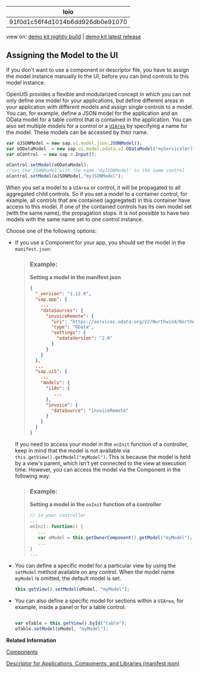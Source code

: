 <!-- loio91f0d1c56f4d1014b6dd926db0e91070 -->

| loio |
| -----|
| 91f0d1c56f4d1014b6dd926db0e91070 |

<div id="loio">

view on: [demo kit nightly build](https://openui5nightly.hana.ondemand.com/#/topic/91f0d1c56f4d1014b6dd926db0e91070) | [demo kit latest release](https://openui5.hana.ondemand.com/#/topic/91f0d1c56f4d1014b6dd926db0e91070)</div>

## Assigning the Model to the UI

If you don't want to use a component or descriptor file, you have to assign the model instance manually to the UI, before you can bind controls to this model instance.

OpenUI5 provides a flexible and modularized concept in which you can not only define one model for your applications, but define different areas in your application with different models and assign single controls to a model. You can, for example, define a JSON model for the application and an OData model for a table control that is contained in the application. You can also set multiple models for a control or a [ `UIArea`](https://openui5.hana.ondemand.com/#/api/sap.ui.core.UIArea) by specifying a name for the model. These models can be accessed by their name.

``` js
var oJSONModel = new sap.ui.model.json.JSONModel();
var oODataModel  = new sap.ui.model.odata.v2.ODataModel("myServicelUrl");
var oControl  = new sap.m.Input();

oControl.setModel(oODataModel);
//set the JSONModel with the name 'myJSONModel' to the same control
oControl.setModel(oJSONModel,"myJSONModel");
```

When you set a model to a `UIArea` or control, it will be propagated to all aggregated child controls. So if you set a model to a container control, for example, all controls that are contained \(aggregated\) in this container have access to this model. If one of the contained controls has its own model set \(with the same name\), the propagation stops. It is not possible to have two models with the same name set to one control instance.

Choose one of the following options:

-   If you use a Component for your app, you should set the model in the `manifest.json`:

    > ### Example:  
    > **Setting a model in the manifest.json**
    > 
    > ``` json
    > {
    >   "_version": "1.12.0",
    >   "sap.app": {
    >     ...
    >     "dataSources": {
    >       "invoiceRemote": {
    >         "uri": "https://services.odata.org/V2/Northwind/Northwind.svc/",
    >         "type": "OData",
    >         "settings": {
    >           "odataVersion": "2.0"
    >         }
    >       }
    >     }
    >   },
    >   ...
    >   "sap.ui5": {
    >     ...
    >     "models": {
    >       "i18n": {
    >          ...
    >       },
    >       "invoice": {
    >         "dataSource": "invoiceRemote"
    >       }
    >     }
    >   }
    > }
    > ```

    If you need to access your model in the `onInit` function of a controller, keep in mind that the model is not available via `this.getView().getModel("myModel")`. This is because the model is held by a view's parent, which isn't yet connected to the view at execution time. However, you can access the model via the Component in the following way:

    > ### Example:  
    > **Setting a model in the `onInit` function of a controller**
    > 
    > ``` js
    > // in your controller
    > ...
    > onInit: function() {
    >    ...
    >    var oModel = this.getOwnerComponent().getModel("myModel");
    >    ...
    > }
    > ...
    > ```

-   You can define a specific model for a particular view by using the `setModel` method available on any control. When the model name `myModel` is omitted, the default model is set.

    ``` js
    this.getView().setModel(oModel, "myModel");
    ```

-   You can also define a specific model for sections within a `UIArea`, for example, inside a panel or for a table control:

    ``` js
    
    var oTable = this.getView().byId("table");
    oTable.setModel(oModel, "myModel");
    ```


**Related Information**  


[Components](Components_958ead5.md "Components are independent and reusable parts used in OpenUI5 applications.")

[Descriptor for Applications, Components, and Libraries \(manifest.json\)](Descriptor_for_Applications_Components_and_Libraries_manifest_json_be0cf40.md "The descriptor for applications, components, and libraries (in short: app descriptor) is inspired by the WebApplication Manifest concept introduced by the W3C. The descriptor provides a central, machine-readable, and easy-to-access location for storing metadata associated with an application, an application component, or a library.")

